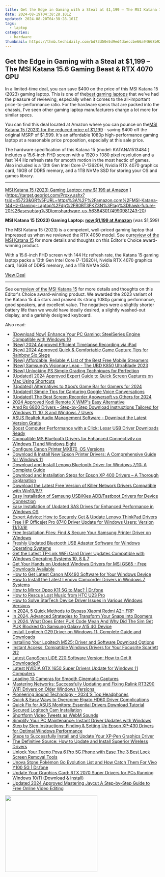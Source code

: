```yaml
---
title: Get the Edge in Gaming with a Steal at $1,199 – The MSI Katana 15.6 Gaming Beast & RTX 4070 GPU
date: 2024-08-19T04:38:28.101Z
updated: 2024-08-20T04:38:28.101Z
tags:
  - laptop
categories:
  - hardware
thumbnail: https://thmb.techidaily.com/bd73d50e5d9ed4daeccbe66a94668b925bf784c3cbb50495af3357fea0a04a08.png
---
```


## Get the Edge in Gaming with a Steal at $1,199 – The MSI Katana 15.6 Gaming Beast & RTX 4070 GPU

In a limited-time deal, you can save $400 on the price of this MSI Katana 15 (2023) gaming laptop. This is one of the[best gaming laptops](https://tools.techidaily.com) that we've had the pleasure of reviewing, especially when it comes to the all-important price-to-performance ratio. For the hardware specs that are packed into the chassis, I've seen other gaming laptop manufacturers charge a lot more for similar specs.

 You can find this deal located at Amazon where you can pounce on the[MSI Katana 15 (2023) for the reduced price of $1,199](https://target.georiot.com/Proxy.ashx?tsid=45723&GR%5FURL=https%3A%2F%2Famazon.com%2FMSI-Katana-144Hz-Gaming-Laptop%2Fdp%2FB0BT3FKZ3N%3Ftag%3Dhawk-future-20%26ascsubtag%3Dtomshardware-us-1241287443248150163-20) \- saving $400 off the original MSRP of $1,599\. It's an affordable 1080p high-performance gaming laptop at a reasonable price proposition, especially at this sale price.

 The hardware specification of this Katana 15 (model: KATANA1513484 ) includes a 15.6-inch FHD screen with a 1920 x 1080 pixel resolution and a fast 144 Hz refresh rate for smooth motion in the most hectic of games. Also included is a 13th Gen Intel Core i7-13620H, Nvidia RTX 4070 graphics card, 16GB of DDR5 memory, and a 1TB NVMe SSD for storing your OS and games library.

---

[MSI Katana 15 (2023) Gaming Laptop: now $1,199 at Amazon](https://cdn.mos.cms.futurecdn.net/VSCdxX7EnGJR5mfCWXU6E7-200-100.png "MSI Katana 15 (2023) Gaming Laptop: now $1,199 at Amazon") ](https://target.georiot.com/Proxy.ashx?tsid=45723&GR%5FURL=https%3A%2F%2Famazon.com%2FMSI-Katana-144Hz-Gaming-Laptop%2Fdp%2FB0BT3FKZ3N%3Ftag%3Dhawk-future-20%26ascsubtag%3Dtomshardware-us-5638430174990981243-20)

**MSI Katana 15 (2023) Gaming Laptop:** [**now $1,199 at Amazon**](https://target.georiot.com/Proxy.ashx?tsid=45723&GR%5FURL=https%3A%2F%2Famazon.com%2FMSI-Katana-144Hz-Gaming-Laptop%2Fdp%2FB0BT3FKZ3N%3Ftag%3Dhawk-future-20%26ascsubtag%3Dtomshardware-us-1392010296189666406-20) (was $1,599)  
  
 The MSI Katana 15 (2023) is a competent, well-priced gaming laptop that impressed us when we reviewed the RTX 4050 model. See our[review of the MSI Katana 15](https://tools.techidaily.com) for more details and thoughts on this Editor's Choice award-winning product.

 With a 15.6-inch FHD screen with 144 Hz refresh rate, the Katana 15 gaming laptop packs a 13th Gen Intel Core i7-13620H, Nvidia RTX 4070 graphics card, 16GB of DDR5 memory, and a 1TB NVMe SSD.  
  
[View Deal](https://target.georiot.com/Proxy.ashx?tsid=45723&GR%5FURL=https%3A%2F%2Famazon.com%2FMSI-Katana-144Hz-Gaming-Laptop%2Fdp%2FB0BT3FKZ3N%3Ftag%3Dhawk-future-20%26ascsubtag%3Dtomshardware-us-5638430174990981243-20)

---

 See our[review of the MSI Katana 15](https://tools.techidaily.com) for more details and thoughts on this Editor's Choice award-winning product. We awarded the 2023 variant of the Katana 15 4.5 stars and praised its strong 1080p gaming performance, good speakers, and excellent value. The negatives were a slightly shorter battery life than we would have ideally desired, a slightly washed-out display, and a garishly designed keyboard.

<ins class="adsbygoogle"
     style="display:block"
     data-ad-format="autorelaxed"
     data-ad-client="ca-pub-7571918770474297"
     data-ad-slot="1223367746"></ins>



<ins class="adsbygoogle"
     style="display:block"
     data-ad-client="ca-pub-7571918770474297"
     data-ad-slot="8358498916"
     data-ad-format="auto"
     data-full-width-responsive="true"></ins>

<span class="atpl-alsoreadstyle">Also read:</span>
<div><ul>
<li><a href="https://hardware-updates.techidaily.com/download-now-enhance-your-pc-gaming-steelseries-engine-compatible-with-windows-10/"><u>[Download Now] Enhance Your PC Gaming: SteelSeries Engine Compatible with Windows 10</u></a></li>
<li><a href="https://remote-screen-capture.techidaily.com/new-2024-approved-efficient-timelapse-recording-via-ipad/"><u>[New] 2024 Approved  Efficient Timelapse Recording via iPad</u></a></li>
<li><a href="https://remote-screen-capture.techidaily.com/new-2024-approved-quick-and-comfortable-game-capture-tips-for-rainbow-six-siege/"><u>[New] 2024 Approved  Quick & Comfortable Game Capture Tips for Rainbow Six Siege</u></a></li>
<li><a href="https://article-files.techidaily.com/new-affordable-reliable-a-list-of-the-best-free-mobile-streamers/"><u>[New] Affordable, Reliable  A List of the Best Free Mobile Streamers</u></a></li>
<li><a href="https://extra-approaches.techidaily.com/new-samsungs-visionary-leap-the-ubd-k850-ultrablade-2023/"><u>[New] Samsung’s Visionary Leap - The UBD K850 UltraBlade 2023</u></a></li>
<li><a href="https://some-skills.techidaily.com/new-unlocking-ps-simple-grading-techniques-for-perfection/"><u>[New] Unlocking PS  Simple Grading Techniques for Perfection</u></a></li>
<li><a href="https://screen-video-capture.techidaily.com/updated-2024-approved-expert-guide-to-quick-screen-captures-on-mac-using-shortcuts/"><u>[Updated] 2024 Approved  Expert Guide to Quick Screen Captures on Mac Using Shortcuts</u></a></li>
<li><a href="https://screen-recording.techidaily.com/updated-alternatives-to-xboxs-game-bar-for-gamers-for-2024/"><u>[Updated] Alternatives to Xbox’s Game Bar for Gamers for 2024</u></a></li>
<li><a href="https://screen-video-capture.techidaily.com/updated-simple-tips-for-capturing-google-voice-conversations/"><u>[Updated] Simple Tips for Capturing Google Voice Conversations</u></a></li>
<li><a href="https://screen-capture.techidaily.com/updated-the-best-screen-recorder-apowersoft-vs-others-for-2024/"><u>[Updated] The Best Screen Recorder  Apowersoft vs Others for 2024</u></a></li>
<li><a href="https://fox-direct.techidaily.com/2024-approved-kodi-remote-x-wmps-easy-alternative/"><u>2024 Approved  Kodi Remote X  WMP's Easy Alternative</u></a></li>
<li><a href="https://hardware-updates.techidaily.com/amd-rx-6800-drivers-step-by-step-download-instructions-tailored-for-windows-11-10-8-and-windows-7-users/"><u>Amd Rx 6800 Drivers - Step-by-Step Download Instructions Tailored for Windows 11, 10, 8 and Windows 7 Users</u></a></li>
<li><a href="https://hardware-updates.techidaily.com/asus-realtek-audio-management-software-download-the-latest-version-gratis/"><u>ASUS Realtek Audio Management Software - Download the Latest Version Gratis</u></a></li>
<li><a href="https://hardware-updates.techidaily.com/boost-computer-performance-with-a-click-lexar-usb-driver-downloads-ready/"><u>Boost Computer Performance with a Click: Lexar USB Driver Downloads Ready</u></a></li>
<li><a href="https://hardware-updates.techidaily.com/compatible-ms-bluetooth-drivers-for-enhanced-connectivity-on-windows-11-and-windows-eight/"><u>Compatible MS Bluetooth Drivers for Enhanced Connectivity on Windows 11 and Windows Eight</u></a></li>
<li><a href="https://driver-install.techidaily.com/configure-canon-printer-mx870-os-versions/"><u>Configure Canon Printer MX870, OS Versions</u></a></li>
<li><a href="https://hardware-updates.techidaily.com/download-and-install-new-epson-printer-drivers-a-comprehensive-guide-for-windows-11/"><u>Download & Install New Epson Printer Drivers: A Comprehensive Guide for Windows 11</u></a></li>
<li><a href="https://hardware-updates.techidaily.com/download-and-install-lenovo-bluetooth-driver-for-windows-710-a-complete-guide/"><u>Download and Install Lenovo Bluetooth Driver for Windows 7/10: A Complete Guide</u></a></li>
<li><a href="https://hardware-updates.techidaily.com/download-and-installation-steps-for-epson-xp-400-drivers-a-thorough-explanation/"><u>Download and Installation Steps for Epson XP 400 Drivers – A Thorough Explanation</u></a></li>
<li><a href="https://hardware-updates.techidaily.com/download-the-latest-free-version-of-killer-network-drivers-compatible-with-win1087/"><u>Download the Latest Free Version of Killer Network Drivers Compatible with Win10/8/7</u></a></li>
<li><a href="https://hardware-updates.techidaily.com/easy-installation-of-samsung-usbkies-adbfastboot-drivers-for-device-connection/"><u>Easy Installation of Samsung USB/Kies ADB/Fastboot Drivers for Device Connection</u></a></li>
<li><a href="https://hardware-updates.techidaily.com/easy-installation-of-updated-sas-drives-for-enhanced-performance-in-windows-os/"><u>Easy Installation of Updated SAS Drives for Enhanced Performance in Windows OS</u></a></li>
<li><a href="https://hardware-updates.techidaily.com/expert-advice-how-to-securely-get-and-update-lenovo-thinkpad-drivers/"><u>Expert Advice: How to Securely Get & Update Lenovo ThinkPad Drivers</u></a></li>
<li><a href="https://hardware-updates.techidaily.com/free-hp-officejet-pro-8740-driver-update-for-windows-users-version-11108/"><u>Free HP Officejet Pro 8740 Driver Update for Windows Users: Version 11/10/8!</u></a></li>
<li><a href="https://hardware-updates.techidaily.com/free-installation-files-find-and-secure-your-samsung-printer-driver-on-windows/"><u>Free Installation Files: Find & Secure Your Samsung Printer Driver on Windows</u></a></li>
<li><a href="https://hardware-updates.techidaily.com/freshly-updated-bluetooth-usb-adapter-software-for-windows-operating-systems/"><u>Freshly Updated Bluetooth USB Adapter Software for Windows Operating Systems</u></a></li>
<li><a href="https://hardware-updates.techidaily.com/get-the-latest-tp-link-wifi-card-driver-updates-compatible-with-windows-operating-systems-10-8-and-7/"><u>Get the Latest TP-Link WiFi Card Driver Updates Compatible with Windows Operating Systems 10, 8 & 7</u></a></li>
<li><a href="https://hardware-updates.techidaily.com/1722973834184-get-your-hands-on-updated-windows-drivers-for-msi-gs65-free-downloads-available/"><u>Get Your Hands on Updated Windows Drivers for MSi GS65 - Free Downloads Available</u></a></li>
<li><a href="https://hardware-updates.techidaily.com/how-to-get-latest-canon-mx490-software-for-your-windows-device/"><u>How to Get Latest Canon MX490 Software for Your Windows Device</u></a></li>
<li><a href="https://hardware-updates.techidaily.com/how-to-install-the-latest-lenovo-camcorder-drivers-in-windows-7-systems/"><u>How to Install the Latest Lenovo Camcorder Drivers in Windows 7 Systems</u></a></li>
<li><a href="https://screen-mirror.techidaily.com/how-to-mirror-oppo-k11-5g-to-mac-drfone-by-drfone-android/"><u>How to Mirror Oppo K11 5G to Mac? | Dr.fone</u></a></li>
<li><a href="https://blog-min.techidaily.com/how-to-rescue-lost-music-from-htc-u23-pro-by-fonelab-android-recover-music/"><u>How to Rescue Lost Music from HTC U23 Pro</u></a></li>
<li><a href="https://hardware-updates.techidaily.com/how-to-solve-startech-device-driver-issues-in-various-windows-versions/"><u>How to Solve StarTech Device Driver Issues in Various Windows Versions</u></a></li>
<li><a href="https://bypass-frp.techidaily.com/in-2024-5-quick-methods-to-bypass-xiaomi-redmi-a2plus-frp-by-drfone-android/"><u>In 2024, 5 Quick Methods to Bypass Xiaomi Redmi A2+ FRP</u></a></li>
<li><a href="https://snapchat-videos.techidaily.com/in-2024-advanced-strategies-to-transform-your-snaps-into-boomers/"><u>In 2024, Advanced Strategies to Transform Your Snaps Into Boomers</u></a></li>
<li><a href="https://sim-unlock.techidaily.com/in-2024-what-does-enter-puk-code-mean-and-why-did-the-sim-get-puk-blocked-on-samsung-galaxy-a15-4g-device-by-drfone-android/"><u>In 2024, What Does Enter PUK Code Mean And Why Did The Sim Get PUK Blocked On Samsung Galaxy A15 4G Device</u></a></li>
<li><a href="https://hardware-updates.techidaily.com/install-logitech-g29-driver-on-windows-11-complete-guide-and-downloads/"><u>Install Logitech G29 Driver on Windows 11: Complete Guide and Downloads</u></a></li>
<li><a href="https://hardware-updates.techidaily.com/installing-your-logitech-m525-driver-and-software-download-options/"><u>Installing Your Logitech M525: Driver and Software Download Options</u></a></li>
<li><a href="https://hardware-updates.techidaily.com/instant-access-compatible-windows-drivers-for-your-focusrite-scarlett-2i2/"><u>Instant Access: Compatible Windows Drivers for Your Focusrite Scarlett 2I2</u></a></li>
<li><a href="https://hardware-updates.techidaily.com/latest-canoscan-lide-220-software-version-how-to-get-it-downloaded/"><u>Latest CanoScan LiDE 220 Software Version: How to Get It Downloaded?</u></a></li>
<li><a href="https://hardware-updates.techidaily.com/latest-nvidia-gtx-1650-super-drivers-update-for-windows-11-computers/"><u>Latest NVIDIA GTX 1650 Super Drivers Update for Windows 11 Computers</u></a></li>
<li><a href="https://extra-hints.techidaily.com/leading-10-cameras-for-smooth-cinematic-captures/"><u>Leading 10 Cameras for Smooth Cinematic Captures</u></a></li>
<li><a href="https://hardware-updates.techidaily.com/mastering-networks-successfully-updating-and-fixing-ralink-rt3290-wifi-drivers-on-older-windows-versions/"><u>Mastering Networks: Successfully Updating and Fixing Ralink RT3290 WiFi Drivers on Older Windows Versions</u></a></li>
<li><a href="https://buynow-tips.techidaily.com/pioneering-sound-technology-2024s-top-headphones/"><u>Pioneering Sound Technology - 2024'S Top Headphones</u></a></li>
<li><a href="https://hardware-updates.techidaily.com/quick-and-easy-ways-to-overcome-elgato-hd60-driver-complications/"><u>Quick & Easy Ways to Overcome Elgato HD60 Driver Complications</u></a></li>
<li><a href="https://hardware-updates.techidaily.com/quick-fix-for-asus-monitors-essential-drivers-download-tutorial/"><u>Quick Fix for ASUS Monitors: Essential Drivers Download Tutorial</u></a></li>
<li><a href="https://driver-install.techidaily.com/secured-logitech-cam-installation/"><u>Secured Logitech Cam Installation</u></a></li>
<li><a href="https://twitter-videos.techidaily.com/shortform-video-tweets-as-webm-sounds/"><u>Shortform Video Tweets as WebM Sounds</u></a></li>
<li><a href="https://hardware-updates.techidaily.com/simplify-your-pc-maintenance-instant-driver-updates-with-windows/"><u>Simplify Your PC Maintenance: Instant Driver Updates with Windows</u></a></li>
<li><a href="https://hardware-updates.techidaily.com/step-by-step-instructions-finding-and-setting-up-epson-xp-430-drivers-for-optimal-windows-performance/"><u>Step by Step Instructions: Finding & Setting Up Epson XP-430 Drivers for Optimal Windows Performance</u></a></li>
<li><a href="https://hardware-updates.techidaily.com/steps-to-successfully-install-and-update-your-xp-pen-graphics-driver/"><u>Steps to Successfully Install and Update Your XP-Pen Graphics Driver</u></a></li>
<li><a href="https://hardware-updates.techidaily.com/the-definitive-source-how-to-update-and-install-superior-wireless-drivers/"><u>The Definitive Source: How to Update and Install Superior Wireless Drivers</u></a></li>
<li><a href="https://unlock-android.techidaily.com/unlock-your-tecno-pova-6-pro-5g-phone-with-ease-the-3-best-lock-screen-removal-tools-by-drfone-android/"><u>Unlock Your Tecno Pova 6 Pro 5G Phone with Ease The 3 Best Lock Screen Removal Tools</u></a></li>
<li><a href="https://change-location.techidaily.com/unova-stone-pokemon-go-evolution-list-and-how-catch-them-for-vivo-y100-5g-drfone-by-drfone-virtual-android/"><u>Unova Stone Pokémon Go Evolution List and How Catch Them For Vivo Y100 5G | Dr.fone</u></a></li>
<li><a href="https://hardware-updates.techidaily.com/update-your-graphics-card-rtx-2070-super-drivers-for-pcs-running-windows-1011-download-and-install/"><u>Update Your Graphics Card: RTX 2070 Super Drivers for PCs Running Windows 10/11 (Download & Install)</u></a></li>
<li><a href="https://smart-video-editing.techidaily.com/updated-2024-approved-mastering-jaycut-a-step-by-step-guide-to-free-online-video-editing/"><u>Updated 2024 Approved Mastering Jaycut A Step-by-Step Guide to Free Online Video Editing</u></a></li>
</ul></div>

<!-- affiliate ads begin -->
<a href="https://caperobbin.sjv.io/c/5597632/2006123/18460" target="_top" id="2006123"><img src="//a.impactradius-go.com/display-ad/18460-2006123" border="0" alt="" width="300" height="250"/></a><img height="0" width="0" src="https://imp.pxf.io/i/5597632/2006123/18460" style="position:absolute;visibility:hidden;" border="0" />
<!-- affiliate ads end -->